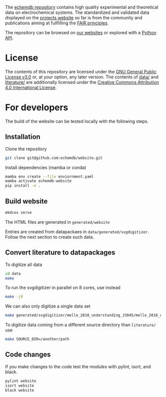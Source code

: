 The [echemdb repository](https://github.com/echemdb/website) contains high
quality experimental and theoretical data on electrochemical systems. The
standardized and validated data displayed on the [projects
website](https://echemdb.github.io/website/) so far is from the community and
publications aiming at fullfilling the [FAIR
principles](https://www.go-fair.org/fair-principles/).

The repository can be browsed on [our
websites](https://echemdb.github.io/website/) or explored with a [Python
API](https://github.com/echemdb/echemdb).

# License

The contents of this repository are licensed under the [GNU General Public
License v3.0](./LICENSE) or, at your option, any later version.  The contents
of [data/](./data/) and [literature/](./literature/) are additionally licensed
under the [Creative Commons Attribution 4.0 International
License](https://creativecommons.org/licenses/by/4.0/).

# For developers

The build of the website can be tested locally with the following steps.

## Installation

Clone the repository

```sh
git clone git@github.com:echemdb/website.git
```

Install dependencies (mamba or conda)

```sh
mamba env create --file enviornment.yaml
mamba activate echemdb-website
pip install -e .
```

## Build website

```sh
mkdcos serve
```

The HTML files are generated in `generated/website`

Entries are created from datapackaes in `data/generated/svgdigitizer`. Follow the next section to create such data.

## Convert literature to datapackages

To digitize all data

```sh
cd data
make
```

To run the svgdigitizer in parallel on 8 cores, use instead

```sh
make -j8
```

We can also only digitize a single data set

```sh
make generated/svgdigitizer/mello_2018_understanding_J3045/mello_2018_understanding_J3045_p1_f1H_black.csv
```

To digitize data coming from a different source directory than
`literature/` use

```sh
make SOURCE_DIR=/another/path
```

## Code changes

If you make changes to the code test the modules with pylint, isort, and black.

```sh
pylint website
isort website
black website
```

